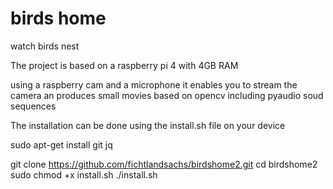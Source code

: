 # birds home

watch birds nest

The project is based on a raspberry pi 4 with 4GB RAM

using a raspberry cam and a microphone it enables you to stream the camera an produces small movies based on opencv
including pyaudio soud sequences

The installation can be done using the install.sh file on your device

sudo apt-get install git jq

git clone https://github.com/fichtlandsachs/birdshome2.git
cd birdshome2
sudo chmod +x install.sh
./install.sh

